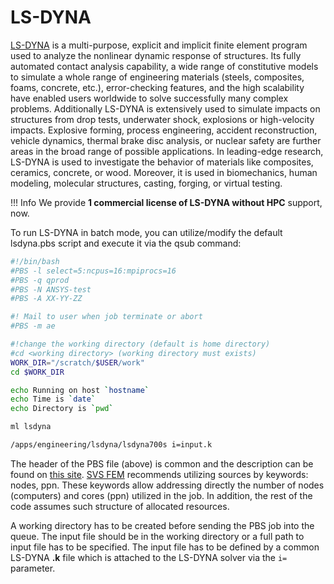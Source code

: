 # LS-DYNA

[LS-DYNA][a] is a multi-purpose, explicit and implicit finite element program used to analyze the nonlinear dynamic response of structures. Its fully automated contact analysis capability, a wide range of constitutive models to simulate a whole range of engineering materials (steels, composites, foams, concrete, etc.), error-checking features, and the high scalability have enabled users worldwide to solve successfully many complex problems. Additionally LS-DYNA is extensively used to simulate impacts on structures from drop tests, underwater shock, explosions or high-velocity impacts. Explosive forming, process engineering, accident reconstruction, vehicle dynamics, thermal brake disc analysis, or nuclear safety are further areas in the broad range of possible applications. In leading-edge research, LS-DYNA is used to investigate the behavior of materials like composites, ceramics, concrete, or wood. Moreover, it is used in biomechanics, human modeling, molecular structures, casting, forging, or virtual testing.

!!! Info
    We provide **1 commercial license of LS-DYNA without HPC** support, now.

To run LS-DYNA in batch mode, you can utilize/modify the default lsdyna.pbs script and execute it via the qsub command:

```bash
#!/bin/bash
#PBS -l select=5:ncpus=16:mpiprocs=16
#PBS -q qprod
#PBS -N ANSYS-test
#PBS -A XX-YY-ZZ

#! Mail to user when job terminate or abort
#PBS -m ae

#!change the working directory (default is home directory)
#cd <working directory> (working directory must exists)
WORK_DIR="/scratch/$USER/work"
cd $WORK_DIR

echo Running on host `hostname`
echo Time is `date`
echo Directory is `pwd`

ml lsdyna

/apps/engineering/lsdyna/lsdyna700s i=input.k
```

The header of the PBS file (above) is common and the description can be found on [this site][1]. [SVS FEM][b] recommends utilizing sources by keywords: nodes, ppn. These keywords allow addressing directly the number of nodes (computers) and cores (ppn) utilized in the job. In addition, the rest of the code assumes such structure of allocated resources.

A working directory has to be created before sending the PBS job into the queue. The input file should be in the working directory or a full path to input file has to be specified. The input file has to be defined by a common LS-DYNA **.k** file which is attached to the LS-DYNA solver via the `i=`  parameter.

[1]: ../../../general/job-submission-and-execution.md

[a]: http://www.lstc.com/
[b]: http://www.svsfem.cz
